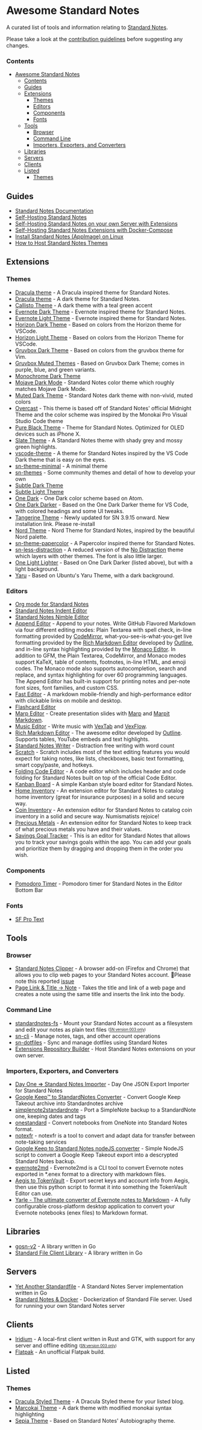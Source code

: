 # Awesome Standard Notes
A curated list of tools and information relating to [Standard Notes](https://standardnotes.com/).  

Please take a look at the [contribution guidelines](CONTRIBUTING.md) before suggesting any changes.


### Contents
- [Awesome Standard Notes](#awesome-standard-notes)
    - [Contents](#contents)
  - [Guides](#guides)
  - [Extensions](#extensions)
    - [Themes](#themes)
    - [Editors](#editors)
    - [Components](#components)
    - [Fonts](#fonts)
  - [Tools](#tools)
    - [Browser](#browser)
    - [Command Line](#command-line)
    - [Importers, Exporters, and Converters](#importers-exporters-and-converters)
  - [Libraries](#libraries)
  - [Servers](#servers)
  - [Clients](#clients)
  - [Listed](#listed)
    - [Themes](#themes-1)

## Guides
* [Standard Notes Documentation](https://docs.standardnotes.org/)
* [Self-Hosting Standard Notes](https://standardnotes.com/help/47/can-i-self-host-standard-notes)
* [Self-Hosting Standard Notes on your own Server with Extensions](https://theselfhostingblog.com/posts/how-to-completely-self-host-standard-notes/)
* [Self-Hosting Standard Notes Extensions with Docker-Compose](https://return2.net/dockerize-standard-notes-extensions/)
* [Install Standard Notes (AppImage) on Linux](https://tekbyte.net/2020/integrating-standard-notes-into-linux/)
* [How to Host Standard Notes Themes](https://blog.gunderson.tech/29891/how-to-host-standard-notes-themes)

## Extensions
### Themes
* [Dracula theme](https://github.com/cameronldn/sn-theme-dracula) - A Dracula inspired theme for Standard Notes.
* [Dracula theme](https://github.com/dracula/sn-theme-dracula) - A dark theme for Standard Notes.
* [Callisto Theme](https://github.com/Lissy93/callisto-theme-standard-notes) - A dark theme with a teal green accent
* [Evernote Dark Theme](https://github.com/ilindaniel/sn-theme-evernote-dark) - Evernote inspired theme for Standard Notes.
* [Evernote Light Theme](https://github.com/ilindaniel/sn-theme-evernote) - Evernote inspired theme for Standard Notes.
* [Horizon Dark Theme](https://github.com/shouhu21/sn-theme-horizon-dark) - Based on colors from the Horizon theme for VSCode.
* [Horizon Light Theme](https://github.com/shouhu21/sn-theme-horizon-light) - Based on colors from the Horizon Theme for VSCode.
* [Gruvbox Dark Theme](https://github.com/christianhans/sn-gruvbox-dark-theme) - Based on colors from the gruvbox theme for Vim.
* [Gruvbox Muted Themes](https://github.com/bithooks/sn-gruvbox-muted-theme) - Based on Gruvbox Dark Theme; comes in purple, blue, and green variants.
* [Monochrome Dark Theme](https://listed.to/p/eY9kuTLQzB)
* [Mojave Dark Mode](https://github.com/matthew-cox/sn-theme-mojave-dark-mode) - Standard Notes color theme which roughly matches Mojave Dark Mode.
* [Muted Dark Theme](https://github.com/ntran/sn-theme-muteddark) - Standard Notes dark theme with non-vivid, muted colors
* [Overcast](https://github.com/ceiphr/sn-overcast-theme) - This theme is based off of Standard Notes' official Midnight Theme and the color scheme was inspired by the Monokai Pro Visual Studio Code theme
* [Pure Black Theme](https://github.com/christianhans/sn-pure-black-theme) - Theme for Standard Notes. Optimized for OLED devices such as iPhone X.
* [Slate Theme](https://github.com/yithian/slate-theme/) - A Standard Notes theme with shady grey and mossy green highlights.
* [vscode-theme](https://github.com/hyphone/sn-theme-vscode) - A theme for Standard Notes inspired by the VS Code Dark theme that is easy on the eyes.
* [sn-theme-minimal](https://github.com/ajh3/sn-theme-minimal) - A minimal theme
* [sn-themes](https://github.com/orestarod/sn-themes) - Some community themes and detail of how to develop your own
* [Subtle Dark Theme](https://listed.to/p/bntrwCrfHs)
* [Subtle Light Theme](https://listed.to/p/4mweyGrLjo)
* [One Dark](https://github.com/matta9001/sn-onedark) - One Dark color scheme based on Atom.
* [One Dark Darker](https://github.com/eenpadvinder/standardnotes-theme-one-darker) - Based on the One Dark Darker theme for VS Code, with colored headings and some UI tweaks.
* [Tangerine Theme](https://github.com/shompoe/sn-tangerine-theme) - Newly updated for SN 3.9.15 onward. New installation link. Please re-install
* [Nord Theme](https://github.com/lzambarda/sn-nord-theme) - Nord Theme for Standard Notes, inspired by the beautiful Nord palette.
* [sn-theme-papercolor](https://github.com/trystanmortimer/sn-theme-papercolor) - A Papercolor inspired theme for Standard Notes.
* [sn-less-distraction](https://github.com/alecstein/sn-less-distraction) - A reduced version of the [No Distraction](https://standardnotes.org/extensions/no-distraction) theme which layers with other themes. The font is also little larger.
* [One Light Lighter](https://github.com/arturolinares/standardnotes-theme-one-lighter) - Based on One Dark Darker (listed above), but with a light background.
* [Yaru](https://github.com/ceiphr/sn-yaru-theme) - Based on Ubuntu's Yaru Theme, with a dark background. 
### Editors
* [Org mode for Standard Notes](https://github.com/ryanpcmcquen/standardnotes_org_mode_editor)
* [Standard Notes Indent Editor](https://github.com/MaxLap/standard-notes-indent-editor)
* [Standard Notes Nimble Editor](https://hub.darcs.net/jandrew/sn-nimble-editor)
* [Append Editor](https://github.com/theodorechu/append-editor) - Append to your notes. Write GitHub Flavored Markdown via four different editing modes: Plain Textarea with spell check, in-line formatting provided by [CodeMirror](https://github.com/codemirror/codemirror), what-you-see-is-what-you-get live formatting provided by the [Rich Markdown Editor](https://github.com/outline/rich-markdown-editor) developed by [Outline](https://www.getoutline.com/), and in-line syntax highlighting provided by the [Monaco Editor](https://github.com/microsoft/monaco-editor). In addition to GFM, the Plain Textarea, CodeMirror, and Monaco modes support KaTeX, table of contents, footnotes, in-line HTML, and emoji codes. The Monaco mode also supports autocompletion, search and replace, and syntax highlighting for over 60 programming languages. The Append Editor has built-in support for printing notes and per-note font sizes, font families, and custom CSS.
* [Fast Editor](https://github.com/dec0dOS/standard-notes-fast-editor) - A markdown mobile-friendly and high-performance editor with clickable links on mobile and desktop.
* [Flashcard Editor](https://github.com/TheodoreChu/flashcard-editor)
* [Marp Editor](https://github.com/TheodoreChu/marp-editor) - Create presentation slides with [Marp](https://marp.app) and [Marpit Markdown](https://marpit.marp.app/markdown).
* [Music Editor](https://github.com/TheodoreChu/music-editor) - Write music with [VexTab](https://github.com/0xfe/vextab) and [VexFlow](https://github.com/0xfe/vexflow).
* [Rich Markdown Editor](https://github.com/arturolinares/sn-rme) - The awesome editor developed by [Outline](https://www.getoutline.com/). Supports tables, YouTube embeds and text highlights.
* [Standard Notes Writer](https://github.com/eenpadvinder/standardnotes-writer) - Distraction free writing with word count
* [Scratch](https://dylanonelson.github.io/sn-scratch-editor/) - Scratch includes most of the text editing features you would expect for taking notes, like lists, checkboxes, basic text formatting, smart copy/paste, and hotkeys.
* [Folding Code Editor](https://github.com/matta9001/code-editor-fold) - A code editor which includes header and code folding for Standard Notes built on top of the official Code Editor.
* [Kanban Board](https://github.com/tryonlinux/kanban-board-sn) - A simple Kanban style board editor for Standard Notes.
* [Home Inventory](https://github.com/tryonlinux/Home-Inventory-sn) - An extension editor for Standard Notes to catalog home inventory (great for insurance purposes) in a solid and secure way.
* [Coin Inventory](https://github.com/tryonlinux/Coin-Inventory-sn) - An extension editor for Standard Notes to catalog coin inventory in a solid and secure way. Numismatists rejoice!
* [Precious Metals](https://github.com/tryonlinux/Precious-Metals-Inventory-sn) - An extension editor for Standard Notes to keep track of what precious metals you have and their values.
* [Savings Goal Tracker](https://github.com/tryonlinux/savings-goals-editor-sn) - This is an editor for Standard Notes that allows you to track your savings goals within the app. You can add your goals and prioritize them by dragging and dropping them in the order you wish.

### Components
* [Pomodoro Timer](https://github.com/tryonlinux/pomodoro-sn/) - Pomodoro timer for Standard Notes in the Editor Bottom Bar


### Fonts
* [SF Pro Text](https://github.com/christianhans/sn-sf-pro-text-font)

## Tools
### Browser
* [Standard Notes Clipper](https://github.com/johnjones4/Standard-Notes-Clipper) -
A browser add-on (Firefox and Chrome) that allows you to clip web pages to your Standard Notes account. 🔻Please note this reported [issue](https://github.com/johnjones4/Standard-Notes-Clipper/issues/34)
* [Page Link & Title → Note](https://github.com/mllocs/standard-notes-chrome-extension) - Takes the title and link of a web page and creates a note using the same title and inserts the link into the body.

### Command Line
* [standardnotes-fs](https://github.com/tannercollin/standardnotes-fs) - Mount your Standard Notes account as a filesystem and edit your notes as plain text files <sub><sup>([SN version 003 only](VERSIONS.md "Not compatible with version 004 accounts: those created or upgraded after Nov 2020"))</sub></sup>
* [sn-cli](https://github.com/jonhadfield/sn-cli) - Manage notes, tags, and other account operations
* [sn-dotfiles](https://github.com/jonhadfield/sn-dotfiles) - Sync and manage dotfiles using Standard Notes
* [Extensions Repository Builder](https://github.com/iganeshk/standardnotes-extensions) - Host Standard Notes extensions on your own server.

### Importers, Exporters, and Converters
* [Day One => Standard Notes Importer](https://github.com/ArneTR/standardnotes_day_one_importer) - Day One JSON Export Importer for Standard Notes  
* [Google Keep™ to StandardNotes Converter](https://github.com/vantezzen/Google-Keep-to-Standardnotes-Converter) - Convert Google Keep Takeout archive into Standardnotes archive  
* [simplenote2standardnote](https://github.com/edas/simplenote2standardnote) - Port a SimpleNote backup to a StandardNote one, keeping dates and tags
* [onestandard](https://github.com/oxhacks/onestandard) - Convert notebooks from OneNote into Standard Notes format.
* [notexfr](https://github.com/rafaelespinoza/notexfr) - notexfr is a tool to convert and adapt data for transfer between note-taking services
* [Google Keep to Standard Notes nodeJS converter](https://gist.github.com/lzambarda/5e6cebd8356d3a2b5a2de01068745f5b) - Simple NodeJS script to convert a Google Keep Takeout export into a descrypted Standard Notes backup.
* [evernote2md](https://github.com/wormi4ok/evernote2md) - Evernote2md is a CLI tool to convert Evernote notes exported in *.enex format to a directory with markdown files.
* [Aegis to TokenVault](https://gist.github.com/kahnwong/e94933bb80888e4b7f75df4d90645cbe) - Export secret keys and account info from Aegis, then use this python script to format it into something the TokenVault Editor can use.
* [Yarle - The ultimate converter of Evernote notes to Markdown](https://github.com/akosbalasko/yarle) - A fully configurable cross-platform desktop application to convert your Evernote notebooks (enex files) to Markdown format.

## Libraries
* [gosn-v2](https://github.com/jonhadfield/gosn-v2) - A library written in Go
* [Standard File Client Library](https://godoc.org/github.com/mdouchement/standardfile/pkg/libsf) - A library written in Go

## Servers
* [Yet Another Standardfile](https://github.com/mdouchement/standardfile) - A Standard Notes Server implementation written in Go
* [Standard Notes & Docker](https://github.com/mdouchement/standardnotes) - Dockerization of Standard File server. Used for running your own Standard Notes server

## Clients
* [Iridium](https://github.com/standardnotes/forum/issues/1135) - A local-first client written in Rust and GTK, with support for any server and offline editing <sub><sup>([SN version 003 only](VERSIONS.md "Not compatible with version 004 accounts: those created or upgraded after Nov 2020"))</sub></sup>
* [Flatpak](https://flathub.org/apps/details/org.standardnotes.standardnotes) - An unofficial Flatpak build.
## Listed 
### Themes
* [Dracula Styled Theme](https://github.com/TheVetDev/listed_dracula_theme) - A Dracula Styled theme for your listed blog. 
* [Marcokai Theme](https://github.com/marcoceppi/listed-marcokai) - A dark theme with modified monokai syntax highlighting
* [Sepia Theme](https://github.com/tda233066/sn_listed_sepia_theme) - Based on Standard Notes' Autobiography theme. 
